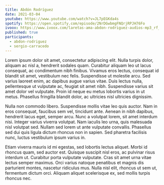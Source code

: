 ```yaml
---
title: Abdón Rodríguez
date: 2021-03-04
youtube: https://www.youtube.com/watch?v=JL7pEGKda4s 
spotify: https://open.spotify.com/episode/2NrDGwbmgFNQrjRPJH76Fo
ivoox: https://www.ivoox.com/laretas-ama-abdon-rodriguez-audios-mp3_rf_66624653_1.html
published: true
participants: 
  - abdon-rodriguez
  - sergio-carracedo
---
```


Lorem ipsum dolor sit amet, consectetur adipiscing elit. Nulla turpis dolor, aliquam ac nisl a, hendrerit sodales quam. Curabitur aliquam leo ut lacus consequat, ac condimentum nibh finibus. Vivamus eros lectus, consequat id blandit sit amet, vestibulum nec felis. Suspendisse ut molestie arcu. Sed varius laoreet enim, ac dapibus augue varius vitae. Duis lectus nulla, pellentesque ut vulputate ac, feugiat sit amet nibh. Suspendisse varius sit amet dolor vel vulputate. Proin id neque eu metus lobortis varius in ut metus. Phasellus fringilla blandit dolor, ac ultricies nisl ultricies dignissim.

Nulla non commodo libero. Suspendisse mollis vitae leo quis auctor. Nam in eros consequat, faucibus sem vel, tincidunt ante. Aenean in nibh dapibus, hendrerit lacus eget, semper arcu. Nunc a volutpat lorem, sit amet interdum nisi. Integer varius viverra volutpat. Nam iaculis leo urna, quis malesuada nisl volutpat sed. Nullam sed lorem ut ante vulputate convallis. Phasellus sed dui quis ligula dictum rhoncus non in sapien. Sed pharetra facilisis nunc, luctus vestibulum ipsum varius in.

Etiam viverra mauris id mi egestas, sed lobortis lectus aliquet. Morbi id rhoncus quam, sed auctor est. Quisque suscipit nisl eros, ac pulvinar risus interdum ut. Curabitur porta vulputate vulputate. Cras sit amet urna vitae lectus semper maximus. Orci varius natoque penatibus et magnis dis parturient montes, nascetur ridiculus mus. Nulla nisl elit, rhoncus ut sem ut, fermentum dictum orci. Aliquam aliquet scelerisque ex, sed mollis turpis rhoncus nec.

